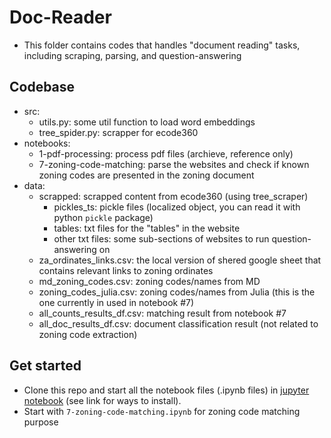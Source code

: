 # Doc-Reader
- This folder contains codes that handles "document reading" tasks, including scraping, parsing, and question-answering


## Codebase
- src: 
    - utils.py: some util function to load word embeddings
    - tree_spider.py: scrapper for ecode360
- notebooks:
    - 1-pdf-processing: process pdf files (archieve, reference only)
    - 7-zoning-code-matching: parse the websites and check if known zoning codes are presented in the zoning document
- data:
    - scrapped: scrapped content from ecode360 (using tree_scraper)
        - pickles_ts: pickle files (localized object, you can read it with python `pickle` package)
        - tables: txt files for the "tables" in the website
        - other txt files: some sub-sections of websites to run question-answering on
    - za_ordinates_links.csv: the local version of shered google sheet that contains relevant links to zoning ordinates
    - md_zoning_codes.csv: zoning codes/names from MD
    - zoning_codes_julia.csv: zoning codes/names from Julia (this is the one currently in used in notebook #7)
    - all_counts_results_df.csv: matching result from notebook #7
    - all_doc_results_df.csv: document classification result (not related to zoning code extraction)

## Get started
- Clone this repo and start all the notebook files (.ipynb files) in [jupyter notebook](https://jupyter.org/install) (see link for ways to install).
- Start with `7-zoning-code-matching.ipynb` for zoning code matching purpose